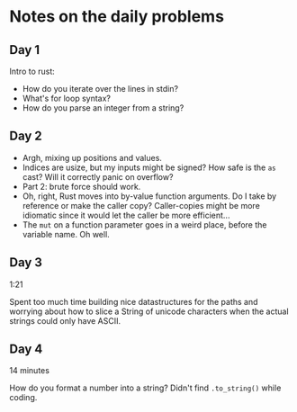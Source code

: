 # Notes on the daily problems

## Day 1

Intro to rust:
* How do you iterate over the lines in stdin?
* What's for loop syntax?
* How do you parse an integer from a string?

## Day 2

* Argh, mixing up positions and values.
* Indices are usize, but my inputs might be signed? How safe is the `as` cast?
  Will it correctly panic on overflow?
* Part 2: brute force should work.
* Oh, right, Rust moves into by-value function arguments. Do I take by reference
  or make the caller copy? Caller-copies might be more idiomatic since it would
  let the caller be more efficient...
* The `mut` on a function parameter goes in a weird place, before the variable
  name. Oh well.

## Day 3

1:21

Spent too much time building nice datastructures for the paths and worrying
about how to slice a String of unicode characters when the actual strings could
only have ASCII.

## Day 4

14 minutes

How do you format a number into a string? Didn't find `.to_string()` while
coding.
